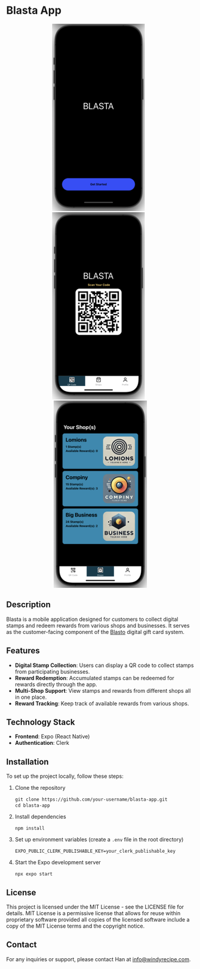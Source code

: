 # Blasta App

<p align="center">
  <img src="./onboarding-screenshoot.png" alt="Onboarding Screenshot" height="500" style="margin-right: 10px;"/>
  <img src="./qr-code-screenshoot.png" alt="QR Code Screenshot" height="500" style="margin-right: 10px;"/>
  <img src="./your-shop-screenshoot.png" alt="Your Shop Screenshot" height="500"/>
</p>

## Description

Blasta is a mobile application designed for customers to collect digital stamps and redeem rewards from various shops and businesses. It serves as the customer-facing component of the [Blasto](https://github.com/thchan1992/blasto) digital gift card system.

## Features

- **Digital Stamp Collection**: Users can display a QR code to collect stamps from participating businesses.
- **Reward Redemption**: Accumulated stamps can be redeemed for rewards directly through the app.
- **Multi-Shop Support**: View stamps and rewards from different shops all in one place.
- **Reward Tracking**: Keep track of available rewards from various shops.

## Technology Stack

- **Frontend**: Expo (React Native)
- **Authentication**: Clerk

## Installation

To set up the project locally, follow these steps:

1. Clone the repository

   ```
   git clone https://github.com/your-username/blasta-app.git
   cd blasta-app
   ```

2. Install dependencies

   ```
   npm install
   ```

3. Set up environment variables (create a `.env` file in the root directory)

   ```
   EXPO_PUBLIC_CLERK_PUBLISHABLE_KEY=your_clerk_publishable_key
   ```

4. Start the Expo development server
   ```
   npx expo start
   ```

## License

This project is licensed under the MIT License - see the LICENSE file for details.
MIT License is a permissive license that allows for reuse within proprietary software provided all copies of the licensed software include a copy of the MIT License terms and the copyright notice.

## Contact

For any inquiries or support, please contact Han at info@windyrecipe.com.
